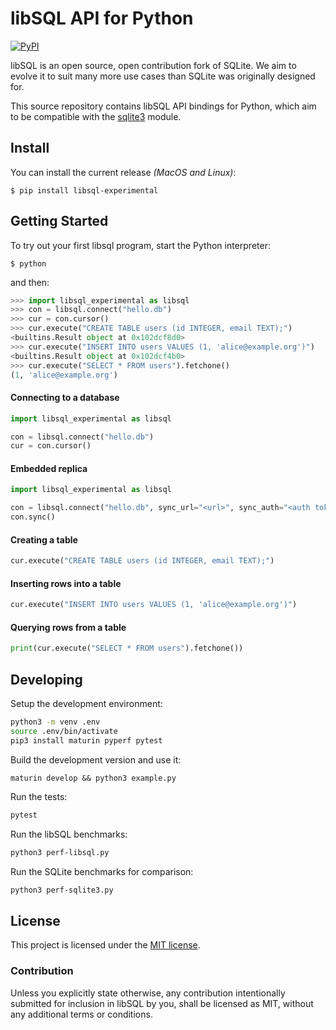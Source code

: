 # libSQL API for Python

[![PyPI](https://badge.fury.io/py/libsql-experimental.svg)](https://badge.fury.io/py/libsql-experimental)

libSQL is an open source, open contribution fork of SQLite. We aim to evolve it to suit many more use cases than SQLite was originally designed for.

This source repository contains libSQL API bindings for Python, which aim to be compatible with the [sqlite3](https://docs.python.org/3/library/sqlite3.html) module.

## Install

You can install the current release _(MacOS and Linux)_:

```
$ pip install libsql-experimental
```

## Getting Started

To try out your first libsql program, start the Python interpreter:

```shell
$ python
```

and then:

```python
>>> import libsql_experimental as libsql
>>> con = libsql.connect("hello.db")
>>> cur = con.cursor()
>>> cur.execute("CREATE TABLE users (id INTEGER, email TEXT);")
<builtins.Result object at 0x102dcf8d0>
>>> cur.execute("INSERT INTO users VALUES (1, 'alice@example.org')")
<builtins.Result object at 0x102dcf4b0>
>>> cur.execute("SELECT * FROM users").fetchone()
(1, 'alice@example.org')
```

#### Connecting to a database

```python
import libsql_experimental as libsql

con = libsql.connect("hello.db")
cur = con.cursor()
```

#### Embedded replica

```python
import libsql_experimental as libsql

con = libsql.connect("hello.db", sync_url="<url>", sync_auth="<auth token>")
con.sync()
```

#### Creating a table

```python
cur.execute("CREATE TABLE users (id INTEGER, email TEXT);")
```

#### Inserting rows into a table

```python
cur.execute("INSERT INTO users VALUES (1, 'alice@example.org')")
```

#### Querying rows from a table

```python
print(cur.execute("SELECT * FROM users").fetchone())
```

## Developing

Setup the development environment:

```sh
python3 -m venv .env
source .env/bin/activate
pip3 install maturin pyperf pytest
```

Build the development version and use it:

```
maturin develop && python3 example.py
```

Run the tests:

```sh
pytest
```

Run the libSQL benchmarks:

```sh
python3 perf-libsql.py
```

Run the SQLite benchmarks for comparison:

```sh
python3 perf-sqlite3.py
```

## License

This project is licensed under the [MIT license].

### Contribution

Unless you explicitly state otherwise, any contribution intentionally submitted
for inclusion in libSQL by you, shall be licensed as MIT, without any additional
terms or conditions.

[MIT license]: https://github.com/libsql/libsql-experimental-python/blob/main/LICENSE.md
